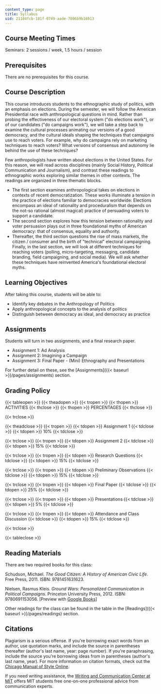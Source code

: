 ```yaml
---
content_type: page
title: Syllabus
uid: 21104fcb-181f-0749-aade-7806b9b16913
---
```


Course Meeting Times
--------------------

Seminars: 2 sessions / week, 1.5 hours / session

Prerequisites
-------------

There are no prerequisites for this course.

Course Description
------------------

This course introduces students to the ethnographic study of politics, with an emphasis on elections. During the semester, we will follow the American Presidential race with anthropological questions in mind. Rather than probing the effectiveness of our electoral system ("do elections work"), or of our candidates ("do campaigns work"), we will take a step back to examine the cultural processes animating our versions of a good democracy, and the cultural ideals shaping the techniques that campaigns use to reach voters. For example, why do campaigns rely on marketing techniques to reach voters? What versions of consensus and autonomy lie behind the use of these techniques?

Few anthropologists have written about elections in the United States. For this reason, we will read across disciplines (mainly Social History, Political Communication and Journalism), and contrast these readings to ethnographic works exploring similar themes in other contexts. The readings are organized in three thematic blocks.

*   The first section examines anthropological takes on elections in contexts of recent democratization. These works illuminate a tension in the practice of elections familiar to democracies worldwide: Elections encompass an ideal of rationality and proceduralism that depends on the not-so rational (almost magical) practice of persuading voters to support a candidate.
*   The second section explores how this tension between rationality and voter persuasion plays out in three foundational myths of American democracy: that of consensus, equality and authority.
*   Thereafter, the third section questions the rise of mass markets, the citizen / consumer and the birth of "technical" electoral campaigning. Finally, in the last section, we will look at different techniques for reaching voters (polling, micro-targeting, messaging, candidate branding, field campaigning, and social media). We will ask whether these techniques have reinvented America's foundational electoral myths.

Learning Objectives
-------------------

After taking this course, students will be able to:

*   Identify key debates in the Anthropology of Politics
*   Apply anthropological concepts to the analysis of politics
*   Distinguish between democracy as ideal, and democracy as practice

Assignments
-----------

Students will turn in two assignments, and a final research paper.

*   Assignment 1: Ad Analysis
*   Assignment 2: Imagining a Campaign
*   Assignment 3: Final Paper - (Mini) Ethnography and Presentations

For further detail on these, see the [Assignments]({{< baseurl >}}/pages/assignments) section.

Grading Policy
--------------

{{< tableopen >}}
{{< theadopen >}}
{{< tropen >}}
{{< thopen >}}
ACTIVITIES
{{< thclose >}}
{{< thopen >}}
PERCENTAGES
{{< thclose >}}

{{< trclose >}}

{{< theadclose >}}
{{< tropen >}}
{{< tdopen >}}
Assignment 1
{{< tdclose >}}
{{< tdopen >}}
10%
{{< tdclose >}}

{{< trclose >}}
{{< tropen >}}
{{< tdopen >}}
Assignment 2
{{< tdclose >}}
{{< tdopen >}}
15%
{{< tdclose >}}

{{< trclose >}}
{{< tropen >}}
{{< tdopen >}}
Research Questions
{{< tdclose >}}
{{< tdopen >}}
15%
{{< tdclose >}}

{{< trclose >}}
{{< tropen >}}
{{< tdopen >}}
Preliminary Observations
{{< tdclose >}}
{{< tdopen >}}
15%
{{< tdclose >}}

{{< trclose >}}
{{< tropen >}}
{{< tdopen >}}
Final Paper
{{< tdclose >}}
{{< tdopen >}}
25%
{{< tdclose >}}

{{< trclose >}}
{{< tropen >}}
{{< tdopen >}}
Presentations
{{< tdclose >}}
{{< tdopen >}}
5%
{{< tdclose >}}

{{< trclose >}}
{{< tropen >}}
{{< tdopen >}}
Attendance and Class Discussion
{{< tdclose >}}
{{< tdopen >}}
15%
{{< tdclose >}}

{{< trclose >}}

{{< tableclose >}}

Reading Materials
-----------------

There are two required books for this class:

Schudson, Michael. _The Good Citizen: A History of American Civic Life_. Free Press, 2011. ISBN: 9781451631623.

Nielsen, Rasmus Kleis. _Ground Wars: Personalized Communication in Political Campaigns_. Princeton University Press, 2012. ISBN: 9780691153056. \[Preview with [Google Books](http://books.google.com/books?id=D0QjX9gn-q4C&pg=PAfrontcover)\]

Other readings for the class can be found in the table in the [Readings]({{< baseurl >}}/pages/readings) section.

Citations
---------

Plagiarism is a serious offense. If you're borrowing exact words from an author, use quotation marks, and include the source in parentheses thereafter (author's last name, year: page number). If you're paraphrasing, include the source you're borrowing ideas from in parentheses (author's last name, year). For more information on citation formats, check out the [Chicago Manual of Style Online](http://www.chicagomanualofstyle.org/home.html).

If you need writing assistance, the [Writing and Communication Center at MIT](http://cmsw.mit.edu/writing-and-communication-center/) offers MIT students free one-on-one professional advice from communication experts.